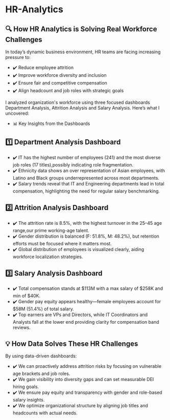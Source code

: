 # HR-Analytics
## 🔍 How HR Analytics is Solving Real Workforce Challenges 
In today’s dynamic business environment, HR teams are facing increasing pressure to:
- ✔️ Reduce employee attrition
- ✔️ Improve workforce diversity and inclusion
- ✔️ Ensure fair and competitive compensation
- ✔️ Align headcount and job roles with strategic goals

I analyzed organization's workforce using three focused dashboards Department Analysis, Attrition Analysis and Salary Analysis. Here’s what I uncovered: 
- 📊 Key Insights from the Dashboards
## 1️⃣ Department Analysis Dashboard
 - ✔️ IT has the highest number of employees (241) and the most diverse job roles (17 titles),possibly indicating role fragmentation.
 - ✔️ Ethnicity data shows an over representation of Asian employees, with Latino and Black groups underrepresented across most departments.
 - ✔️ Salary trends reveal that IT and Engineering departments lead in total compensation, highlighting the need for regular salary benchmarking.
## 2️⃣ Attrition Analysis Dashboard
 - ✔️ The attrition rate is 8.5%, with the highest turnover in the 25–45 age range,our prime working-age talent.
 - ✔️ Gender distribution is balanced (F: 51.8%, M: 48.2%), but retention efforts must be focused where it matters most.
 - ✔️ Global distribution of employees is visualized clearly, aiding workforce localization strategies.
## 3️⃣ Salary Analysis Dashboard
 - ✔️ Total compensation stands at $113M with a max salary of $258K and min of $40K.
 - ✔️ Gender pay equity appears healthy—female employees account for $58M (51.4%) of total salary.
 - ✔️ Top earners are VPs and Directors, while IT Coordinators and Analysts fall at the lower end providing clarity for compensation band reviews.

## 💡 How Data Solves These HR Challenges
By using data-driven dashboards:
 - ✔️ We can proactively address attrition risks by focusing on vulnerable age brackets and job roles.
 - ✔️ We gain visibility into diversity gaps and can set measurable DEI hiring goals.
 - ✔️ We ensure pay equity and transparency with gender and role-based salary insights.
 - ✔️ We optimize organizational structure by aligning job titles and headcounts with actual needs.

